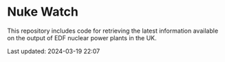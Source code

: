# Nuke Watch

This repository includes code for retrieving the latest information available on the output of EDF nuclear power plants in the UK.

Last updated: 2024-03-19 22:07